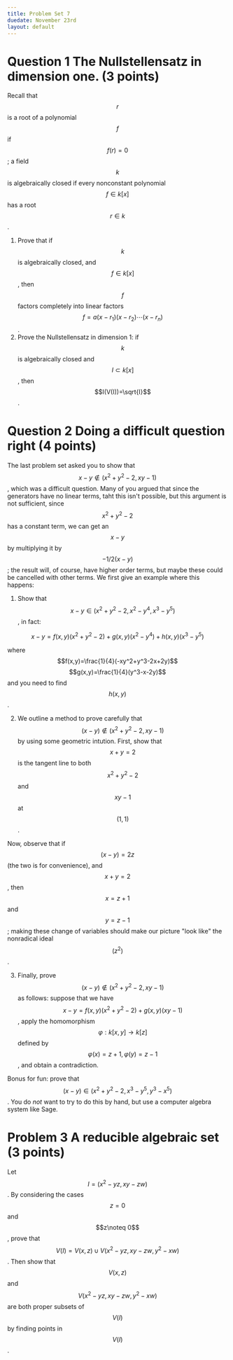 ```yaml
---
title: Problem Set 7
duedate: November 23rd
layout: default
---
```

Question 1 The Nullstellensatz in dimension one. (3 points)
===
Recall that $$r$$ is a root of a polynomial $$f$$ if $$f(r)=0$$; a field $$k$$ is algebraically closed if every nonconstant polynomial $$f\in k[x]$$ has a root $$r\in k$$.

1. Prove that if $$k$$ is algebraically closed, and $$f\in k[x]$$, then $$f$$ factors completely into linear factors $$f=a(x-r_1)(x-r_2)\cdots(x-r_n)$$.
2. Prove the Nullstellensatz in dimension 1: if $$k$$ is algebraically closed and $$I\subset k[x]$$, then $$I(V(I))=\sqrt{I}$$.



Question 2 Doing a difficult question right (4 points)
=======

The last problem set asked you to show that $$x-y\notin (x^2+y^2-2, xy-1)$$, which was a difficult question.  Many of you argued that since the generators have no linear terms, taht this isn't possible, but this argument is not sufficient, since $$x^2+y^2-2$$ has a constant term, we can get an $$x-y$$ by multiplying it by $$-1/2(x-y)$$; the result will, of course, have higher order terms, but maybe these could be cancelled with other terms.  We first give an example where this happens:

1. Show that $$x-y\in (x^2+y^2-2, x^2-y^4, x^3-y^5)$$, in fact:

$$x-y=f(x,y)(x^2+y^2-2)+g(x,y)(x^2-y^4)+h(x,y)(x^3-y^5)$$

where
$$f(x,y)=\frac{1}{4}(-xy^2+y^3-2x+2y)$$
$$g(x,y)=\frac{1}{4}(y^3-x-2y)$$
and you need to find $$h(x,y)$$.

2. We outline a method to prove carefully that $$(x-y)\notin (x^2+y^2-2, xy-1)$$ by using some geometric intution.  First, show that $$x+y=2$$ is the tangent line to both $$x^2+y^2-2$$ and $$xy-1$$ at $$(1,1)$$.

Now, observe that if $$(x-y)=2z$$ (the two is for convenience), and $$x+y=2$$, then $$x=z+1$$ and $$y=z-1$$; making these change of variables should make our picture "look like" the nonradical ideal $$(z^2)$$.

3.  Finally, prove $$(x-y)\notin (x^2+y^2-2, xy-1)$$ as follows: suppose that we have $$x-y=f(x,y)(x^2+y^2-2)+g(x,y)(xy-1)$$, apply the homomorphism $$\varphi:k[x,y]\to k[z]$$ defined by $$\varphi(x)=z+1, \varphi(y)=z-1$$, and obtain a contradiction.

Bonus for fun: prove that $$(x-y)\in (x^2+y^2-2, x^3-y^5, y^3-x^5)$$.  You do *not* want to try to do this by hand, but use a computer algebra system like Sage.


Problem 3 A reducible algebraic set (3 points)
====

Let $$I=(x^2-yz, xy-zw)$$.  By considering the cases $$z=0$$ and $$z\noteq 0$$, prove that $$V(I)=V(x,z)\cup V(x^2-yz, xy-zw, y^2-xw)$$.  Then show that $$V(x,z)$$ and $$V(x^2-yz, xy-zw, y^2-xw)$$ are both proper subsets of $$V(I)$$ by finding points in $$V(I)$$.